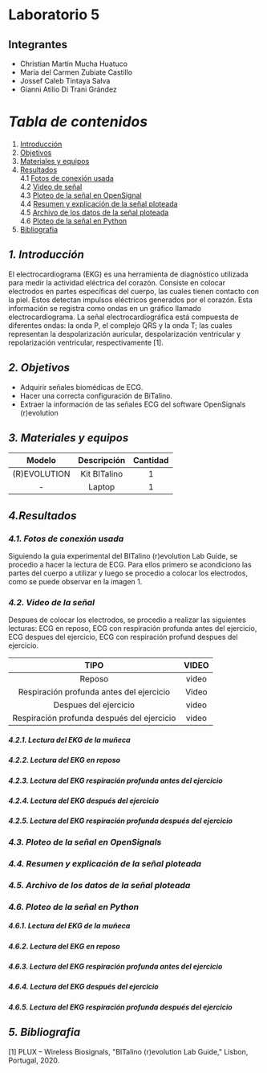 

# Laboratorio 5
## Integrantes
- Christian Martin Mucha Huatuco
- Maria del Carmen Zubiate Castillo
- Jossef Caleb Tintaya Salva
- Gianni Atilio Di Trani Grández

# *Tabla de contenidos*

1. [Introducción](#id1)
2. [Objetivos](#id2)
3. [Materiales y equipos](#id3)
4. [Resultados](#id4)\
     4.1 [Fotos de conexión usada](#id5)\
     4.2 [Video de señal](#id6)\
     4.3 [Ploteo de la señal en OpenSignal](#id7)\
     4.4 [Resumen y explicación de la señal ploteada](#id8)\
     4.5 [Archivo de los datos de la señal ploteada](#id9)\
     4.6 [Ploteo de la señal en Python](#id10)
5. [Bibliografia](#id11)
   
## *1. Introducción* <a name="id1"></a>

El electrocardiograma (EKG) es una herramienta de diagnóstico utilizada para medir la actividad eléctrica del corazón. Consiste en colocar electrodos en partes específicas del cuerpo, las cuales tienen contacto con la piel. Estos detectan impulsos eléctricos generados por el corazón. Esta información se registra como ondas en un gráfico llamado electrocardiograma.
La señal electrocardiográfica está compuesta de diferentes ondas: la onda P, el complejo QRS y la onda T; las cuales representan la despolarización auricular, despolarización ventricular y repolarización ventricular, respectivamente [1]. 
## *2. Objetivos* <a name="id2"></a>

* Adquirir señales biomédicas de ECG.
* Hacer una correcta configuración de BiTalino.
* Extraer la información de las señales ECG del software OpenSignals (r)evolution
## *3. Materiales y equipos* <a name="id3"></a>

|  **Modelo**  | **Descripción** | **Cantidad** |
|:------------:|:---------------:|:------------:|
| (R)EVOLUTION |   Kit BITalino  |       1      |
|       -      |      Laptop     |       1      |

## *4.Resultados* <a name="id4"></a>

### *4.1. Fotos de conexión usada* <a name="id5"></a>
Siguiendo la guia experimental del BITalino (r)evolution Lab Guide, se procedio a hacer la lectura de ECG. Para ellos primero se acondiciono las partes del cuerpo a utilizar y luego se procedio a colocar los electrodos, como se puede observar en la imagen 1. 

### *4.2. Video de la señal* <a name="id6"></a>
Despues de colocar los electrodos, se procedio a realizar las siguientes lecturas: ECG en reposo, ECG con respiración profunda antes del ejercicio, ECG despues del ejercicio, ECG con respiración profund despues del ejercicio. 

| **TIPO** | **VIDEO** |
|:------------:|:---------------:|
| Reposo |   video  |  
| Respiración profunda antes del ejercicio|      Video     |       
| Despues del ejercicio |   video  | 
|  Respiración profunda después del ejercicio  |   video  | 

##### 4.2.1. Lectura del EKG de la muñeca

##### 4.2.2. Lectura del EKG en reposo

##### 4.2.3. Lectura del EKG respiración profunda antes del ejercicio

##### 4.2.4. Lectura del EKG después del ejercicio

##### 4.2.5. Lectura del EKG respiración profunda después del ejercicio

### *4.3. Ploteo de la señal en OpenSignals* <a name="id7"></a> 

### *4.4. Resumen y explicación de la señal ploteada* <a name="id8"></a> 

### *4.5. Archivo de los datos de la señal ploteada* <a name="id9"></a> 

### *4.6. Ploteo de la señal en Python* <a name="id10"></a> 

##### 4.6.1. Lectura del EKG de la muñeca

##### 4.6.2. Lectura del EKG en reposo

##### 4.6.3. Lectura del EKG respiración profunda antes del ejercicio

##### 4.6.4. Lectura del EKG después del ejercicio

##### 4.6.5. Lectura del EKG respiración profunda después del ejercicio
   
## *5. Bibliografia* <a name="id11"></a>

[1] PLUX – Wireless Biosignals, "BITalino (r)evolution Lab Guide," Lisbon, Portugal, 2020.
